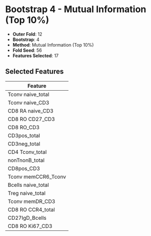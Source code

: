 # Bootstrap 4 - Mutual Information (Top 10%)

- **Outer Fold**: 12
- **Bootstrap**: 4
- **Method**: Mutual Information (Top 10%)
- **Fold Seed**: 56
- **Features Selected**: 17

## Selected Features

| Feature |
|---------|
| Tconv naive_total |
| Tconv naive_CD3 |
| CD8 RA naive_CD3 |
| CD8 RO CD27_CD3 |
| CD8 RO_CD3 |
| CD3pos_total |
| CD3neg_total |
| CD4 Tconv_total |
| nonTnonB_total |
| CD8pos_CD3 |
| Tconv memCCR6_Tconv |
| Bcells naive_total |
| Treg naive_total |
| Tconv memDR_CD3 |
| CD8 RO CCR4_total |
| CD27IgD_Bcells |
| CD8  RO Ki67_CD3 |

